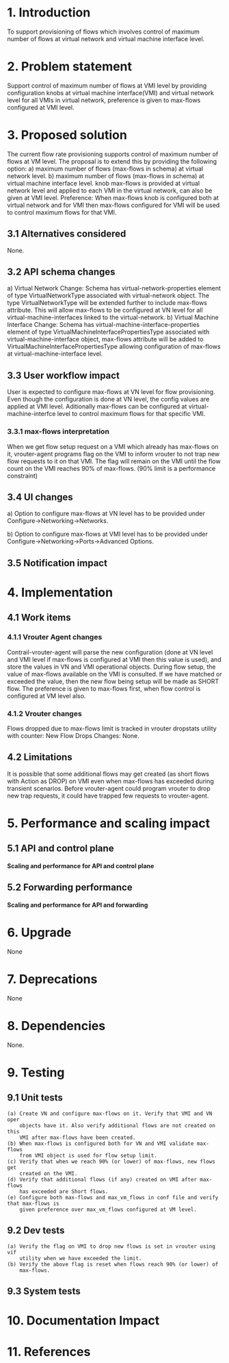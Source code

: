 
# 1. Introduction
To support provisioning of flows which involves control of maximum number of flows at virtual network and virtual machine interface level.

# 2. Problem statement
Support control of maximum number of flows at VMI level by providing configuration knobs at virtual machine interface(VMI)
and virtual network level for all VMIs in virtual network, preference is given to max-flows configured at VMI level.

# 3. Proposed solution
The current flow rate provisioning supports control of maximum number of flows at VM level. The proposal is to
extend this by providing the following option:
a) maximum number of flows (max-flows in schema) at virtual network level.
b) maximum number of flows (max-flows in schema) at virtual machine interface level.
knob max-flows is provided at virtual network level and applied to each VMI in the virtual network, can also be given at VMI level.
Preference: When max-flows knob is configured both at virtual network and for VMI then max-flows configured for VMI will be used to
control maximum flows for that VMI.

## 3.1 Alternatives considered
None.

## 3.2 API schema changes
a) Virtual Network Change:
Schema has virtual-network-properties element of type VirtualNetworkType associated with virtual-network object.
The type VirtualNetworkType will be extended further to include max-flows attribute. This will allow
max-flows to be configured at VN level for all virtual-machine-interfaces linked to the virtual-network.
b) Virtual Machine Interface Change:
Schema has virtual-machine-interface-properties element of type VirtualMachineInterfacePropertiesType associated with
virtual-machine-interface object, max-flows attribute will be added to VirtualMachineInterfacePropertiesType allowing
configuration of max-flows at virtual-machine-interface level.

## 3.3 User workflow impact
User is expected to configure max-flows at VN level for flow provisioning. Even though the configuration
is done at VN level, the config values are applied at VMI level. Aditionally max-flows can be configured at
virtual-machine-interfce level to control maximum flows for that specific VMI.

### 3.3.1 max-flows interpretation
When we get flow setup request on a VMI which already has max-flows on it, vrouter-agent programs flag on the VMI to
inform vrouter to not trap new flow requests to it on that VMI. The flag will remain on the VMI until the flow count on
the VMI reaches 90% of max-flows. (90% limit is a performance constraint)

## 3.4 UI changes
a) Option to configure max-flows at VN level has to be provided under Configure->Networking->Networks.

b) Option to configure max-flows at VMI level has to be provided under Configure->Networking->Ports->Advanced Options.

## 3.5 Notification impact

# 4. Implementation

## 4.1 Work items

### 4.1.1 Vrouter Agent changes
Contrail-vrouter-agent will parse the new configuration (done at VN level and VMI level if max-flows 
is configured at VMI then this value is used), and store the values in VN and VMI operational objects.
During flow setup, the value of max-flows available on the VMI is consulted. If we have matched or exceeded the value,
then the new flow being setup will be made as SHORT flow. The preference is given to max-flows first, when
flow control is configured at VM level also.

### 4.1.2 Vrouter changes
Flows dropped due to max-flows limit is tracked in vrouter dropstats utility with counter: New Flow Drops
Changes: None.

## 4.2 Limitations
It is possible that some additional flows may get created (as short flows with Action as DROP) on VMI even when
max-flows has exceeded during transient scenarios. Before vrouter-agent could program vrouter to drop
new trap requests, it could have trapped few requests to vrouter-agent.

# 5. Performance and scaling impact
## 5.1 API and control plane
#### Scaling and performance for API and control plane

## 5.2 Forwarding performance
#### Scaling and performance for API and forwarding

# 6. Upgrade
None

# 7. Deprecations
None

# 8. Dependencies
None.

# 9. Testing
## 9.1 Unit tests
    (a) Create VN and configure max-flows on it. Verify that VMI and VN oper
        objects have it. Also verify additional flows are not created on this
        VMI after max-flows have been created.
    (b) When max-flows is configured both for VN and VMI validate max-flows
        from VMI object is used for flow setup limit.
    (c) Verify that when we reach 90% (or lower) of max-flows, new flows get
        created on the VMI.
    (d) Verify that additional flows (if any) created on VMI after max-flows
        has exceeded are Short flows.
    (e) Configure both max-flows and max_vm_flows in conf file and verify that max-flows is
        given preference over max_vm_flows configured at VM level.

## 9.2 Dev tests
    (a) Verify the flag on VMI to drop new flows is set in vrouter using vif
        utility when we have exceeded the limit.
    (b) Verify the above flag is reset when flows reach 90% (or lower) of
        max-flows.

## 9.3 System tests

# 10. Documentation Impact

# 11. References

